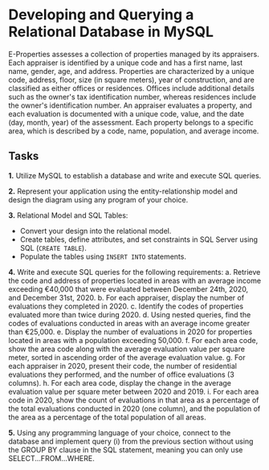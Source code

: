 # Developing and Querying a Relational Database in MySQL

E-Properties assesses a collection of properties managed by its appraisers. Each appraiser is identified by a unique code and has a first name, last name, gender, age, and address. Properties are characterized by a unique code, address, floor, size (in square meters), year of construction, and are classified as either offices or residences. Offices include additional details such as the owner's tax identification number, whereas residences include the owner's identification number. An appraiser evaluates a property, and each evaluation is documented with a unique code, value, and the date (day, month, year) of the assessment. Each property belongs to a specific area, which is described by a code, name, population, and average income.

## Tasks

**1.** Utilize MySQL to establish a database and write and execute SQL queries.

**2.** Represent your application using the entity-relationship model and design the diagram using any program of your choice.

**3.** Relational Model and SQL Tables:
   - Convert your design into the relational model.
   - Create tables, define attributes, and set constraints in SQL Server using SQL (`CREATE TABLE`).
   - Populate the tables using `INSERT INTO` statements.

**4.** Write and execute SQL queries for the following requirements:
     a. Retrieve the code and address of properties located in areas with an average income exceeding €40,000 that were evaluated between December 24th, 2020, and December 31st, 2020.
     b. For each appraiser, display the number of evaluations they completed in 2020.
     c. Identify the codes of properties evaluated more than twice during 2020.
     d. Using nested queries, find the codes of evaluations conducted in areas with an average income greater than €25,000.
     e. Display the number of evaluations in 2020 for properties located in areas with a population exceeding 50,000.
     f. For each area code, show the area code along with the average evaluation value per square meter, sorted in ascending order of the average evaluation value.
     g. For each appraiser in 2020, present their code, the number of residential evaluations they performed, and the number of office evaluations (3 columns).
     h. For each area code, display the change in the average evaluation value per square meter between 2020 and 2019.
     i. For each area code in 2020, show the count of evaluations in that area as a percentage of the total evaluations conducted in 2020 (one column), and the population of the area as a percentage of the total population of all areas.

**5.** Using any programming language of your choice, connect to the database and implement query (i) from the previous section without using the GROUP BY clause in the SQL statement, meaning you can only use SELECT...FROM...WHERE.
